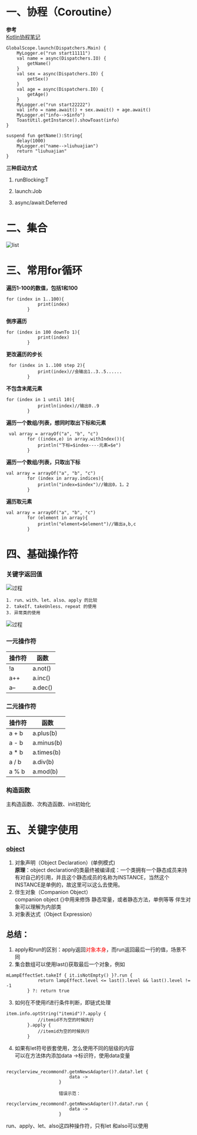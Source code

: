 # 一、协程（Coroutine）
**参考**<br>
[Kotlin协程笔记](https://www.jianshu.com/p/8dc8abca50e3)
```
GlobalScope.launch(Dispatchers.Main) {
    MyLogger.e("run start11111")
    val name = async(Dispatchers.IO) {
        getName()
    }
    val sex = async(Dispatchers.IO) {
        getSex()
    }
    val age = async(Dispatchers.IO) {
        getAge()
    }
    MyLogger.e("run start22222")
    val info = name.await() + sex.await() + age.await()
    MyLogger.e("info-->$info")
    ToastUtil.getInstance().showToast(info)
}

suspend fun getName():String{
    delay(1000)
    MyLogger.e("name-->liuhuajian")
    return "liuhuajian"
}        
```
**三种启动方式**
1. runBlocking:T     

2. launch:Job

3. async/await:Deferred

# 二、集合
![list](../asset/img3.png)



# 三、常用for循环
**遍历1-100的数值，包括1和100**
```
for (index in 1..100){
            print(index)
        }
```
**倒序遍历**
```
for (index in 100 downTo 1){
            print(index)
        }
```
**更改遍历的步长**
```
 for (index in 1..100 step 2){
            print(index)//会输出1..3..5......
        }
```
**不包含末尾元素**
```
for (index in 1 until 10){
            println(index)//输出0..9
        }
```
**遍历一个数组/列表，想同时取出下标和元素**
```
 val array = arrayOf("a", "b", "c")
        for ((index,e) in array.withIndex()){
            println("下标=$index----元素=$e")
        }
```
**遍历一个数组/列表，只取出下标**
```
val array = arrayOf("a", "b", "c")
        for (index in array.indices){
            println("index=$index")//输出0，1，2
        }
```
**遍历取元素**
```
val array = arrayOf("a", "b", "c")
        for (element in array){
            println("element=$element")//输出a,b,c
        }
```

# 四、基础操作符
### 关键字返回值
![过程](../asset/img2.png)
```
1. run、with、let、also、apply 的比较 
2. takeIf、takeUnless、repeat 的使用 
3. 异常类的使用
```
![过程](../asset/img1.png)

### 一元操作符
操作符|函数
-----|------
!a | a.not()
a++ | a.inc()
a– | a.dec()

### 二元操作符
操作符|函数
-----|------
a + b | a.plus(b)
a - b | a.minus(b)
a * b | a.times(b)
a / b | a.div(b)
a % b | a.mod(b)

### 构造函数
主构造函数、次构造函数、init初始化

# 五、关键字使用
### [object](https://blog.csdn.net/xlh1191860939/article/details/79460601)
1. 对象声明（Object Declaration）(单例模式)<br>
**原理**：object declaration的类最终被编译成：一个类拥有一个静态成员来持有对自己的引用，并且这个静态成员的名称为INSTANCE，当然这个INSTANCE是单例的，故这里可以这么去使用。
2. 伴生对象（Companion Object）<br>
companion object {}中用来修饰 静态常量，或者静态方法，单例等等
伴生对象可以理解为内部类
3. 对象表达式（Object Expression）



## 总结：
1. apply和run的区别：apply返回<font color="#f00">对象本身</font>，而run返回最后一行的值，场景不同
2. 集合数组可以使用last()获取最后一个对象，例如<br>
```
mLampEffectSet.takeIf { it.isNotEmpty() }?.run {
            return lampEffect.level <= last().level && last().level != -1
        } ?: return true
```
3. 如何在不使用if进行条件判断，即链式处理
```
item.info.optString("itemid")?.apply {
            //itemid不为空的时候执行
        }.apply {
            //itemid为空的时候执行
        }
```
4. 如果有let符号嵌套使用，怎么使用不同的层级的内容<br>
可以在方法体内添加data ->标识符，使用data变量
```
                    recyclerview_recommond?.getmNewsAdapter()?.data?.let {
                        data ->
                    }

                    错误示范：
                    recyclerview_recommond?.getmNewsAdapter()?.data?.run {
                        data ->
                    }
```
run、apply、let、also这四种操作符，只有let 和also可以使用